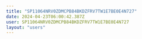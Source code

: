 ```yaml
---
title: "SP11064NRV0ZDMCPB84BKDZFRV7TW1E7BE0E4N727"
date: 2024-04-23T06:00:42.387Z
user: SP11064NRV0ZDMCPB84BKDZFRV7TW1E7BE0E4N727
layout: "users"
---
```

    